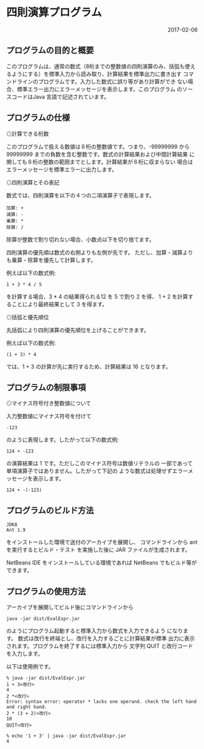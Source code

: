 <h1>四則演算プログラム</h1>

<div align="right">2017-02-06</div>

プログラムの目的と概要
----------------------

このプログラムは、通常の数式（8桁までの整数値の四則演算のみ、括弧も使え
るようにする）を標準入力から読み取り、計算結果を標準出力に書き出す
コマンドラインのプログラムです。入力した数式に誤り等があり計算ができ
ない場合、標準エラー出力にエラーメッセージを表示します。このプログラム
のソースコードはJava 言語で記述されています。

プログラムの仕様
----------------

◎計算できる桁数

このプログラムで扱える数値は８桁の整数値です。つまり、-99999999 から
99999999 までの負数を含む整数です。数式の計算結果および中間計算結果
に関しても８桁の整数の範囲までとします。計算結果が８桁に収まらない
場合はエラーメッセージを標準エラーに出力します。

◎四則演算とその表記

数式では、四則演算を以下の４つの二項演算子で表現します。

    加算: +
    減算: -
    乗算: *
    除算: /

除算が整数で割り切れない場合、小数点以下を切り捨てます。

四則演算の優先順は数式の右側よりも左側が先です。
ただし、加算・減算よりも乗算・除算を優先して計算します。

例えば以下の数式例:

    1 + 3 * 4 / 5

を計算する場合、3 * 4 の結果得られる12  を 5 で割り 2 を得、
1 + 2 を計算することにより最終結果として 3 を得ます。

◎括弧と優先順位

丸括弧により四則演算の優先順位を上げることができます。

例えば以下の数式例:

    (1 + 3) * 4

では、1 + 3 の計算が先に実行するため、計算結果は 16
となります。

プログラムの制限事項
--------------------

◎マイナス符号付き整数値について

入力整数値にマイナス符号を付けて

    -123

のように表現します。したがって以下の数式例:

    124 + -123

の演算結果は 1 です。ただしこのマイナス符号は数値リテラルの
一部であって単項演算子ではありません。したがって下記の
ような数式は処理せずエラーメッセージを表示します。

    124 + -(-123)

プログラムのビルド方法
----------------------

    JDK8
    Ant 1.9

をインストールした環境で送付のアーカイブを展開し、
コマンドラインから ant を実行するとビルド・テスト
を実施した後に JAR ファイルが生成されます。

NetBeans IDE をインストールしている環境であれば
NetBeans でもビルド等ができます。

プログラムの使用方法
--------------------

アーカイブを展開してビルド後にコマンドラインから

    java -jar dist/EvalExpr.jar

のようにプログラム起動すると標準入力から数式を入力できるよう
になります。
数式は改行を終端とし、改行を入力するごとに計算結果が標準
出力に表示されます。プログラムを終了するには標準入力から
文字列 QUIT と改行コードを入力します。

以下は使用例です。

    % java -jar dist/EvalExpr.jar
    1 + 3<改行>
    4
    2 *<改行>
    Error: syntax error: operator * lacks one operand. check the left hand and right hand.
    2 * (3 + 2)<改行>
    10
    QUIT<改行>

    % echo '1 + 3' | java -jar dist/EvalExpr.jar
    4
